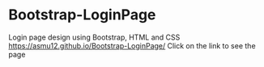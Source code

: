 # Bootstrap-LoginPage
Login page design using Bootstrap, HTML and CSS
https://asmu12.github.io/Bootstrap-LoginPage/   Click on the link to see the page

